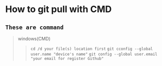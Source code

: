 # How to git pull with CMD
## ```These are command``` 

> windows(CMD)
>>```cd /d your file(s) location first```
>>```git cconfig --global user.name "device's name"```
>>```git config --global user.email "your email for register Github"```
